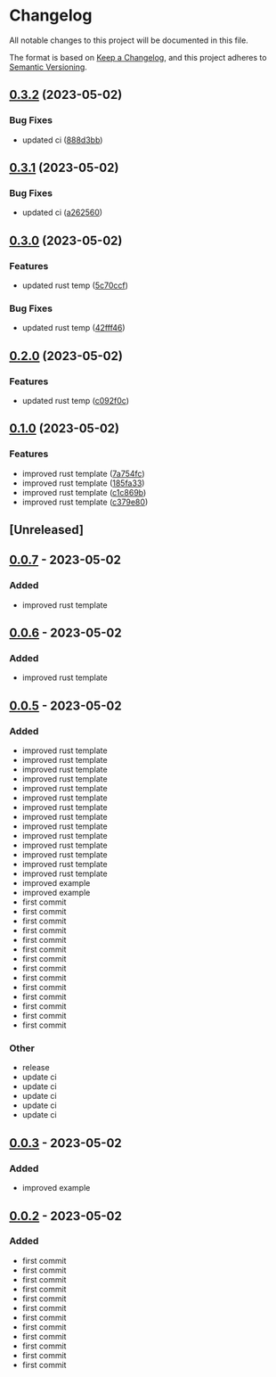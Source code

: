# Changelog
All notable changes to this project will be documented in this file.

The format is based on [Keep a Changelog](https://keepachangelog.com/en/1.0.0/),
and this project adheres to [Semantic Versioning](https://semver.org/spec/v2.0.0.html).

## [0.3.2](https://github.com/wakflo/wakflo-cli/compare/v0.3.1...v0.3.2) (2023-05-02)


### Bug Fixes

* updated ci ([888d3bb](https://github.com/wakflo/wakflo-cli/commit/888d3bb514ecdaa8555125f346c838b8b8ae7929))

## [0.3.1](https://github.com/wakflo/wakflo-cli/compare/v0.3.0...v0.3.1) (2023-05-02)


### Bug Fixes

* updated ci ([a262560](https://github.com/wakflo/wakflo-cli/commit/a2625604d08edcafc90e846837f3f746ffe771e6))

## [0.3.0](https://github.com/wakflo/wakflo-cli/compare/v0.2.0...v0.3.0) (2023-05-02)


### Features

* updated rust temp ([5c70ccf](https://github.com/wakflo/wakflo-cli/commit/5c70ccf69ad5de77759a9514644fd78773c9df32))


### Bug Fixes

* updated rust temp ([42fff46](https://github.com/wakflo/wakflo-cli/commit/42fff46f9fd479a92ad308b32ee97fc48e9defb4))

## [0.2.0](https://github.com/wakflo/wakflo-cli/compare/v0.1.0...v0.2.0) (2023-05-02)


### Features

* updated rust temp ([c092f0c](https://github.com/wakflo/wakflo-cli/commit/c092f0c9432b3444e5033b3d7f0e2f514de842db))

## [0.1.0](https://github.com/wakflo/wakflo-cli/compare/v0.0.7...v0.1.0) (2023-05-02)


### Features

* improved rust template ([7a754fc](https://github.com/wakflo/wakflo-cli/commit/7a754fc1921a867ba3927db135dd4a585a01e9f8))
* improved rust template ([185fa33](https://github.com/wakflo/wakflo-cli/commit/185fa333d0a00679f0daa87a8181f18d81ac223f))
* improved rust template ([c1c869b](https://github.com/wakflo/wakflo-cli/commit/c1c869bc48cb5992c87c2b428047259f2280649b))
* improved rust template ([c379e80](https://github.com/wakflo/wakflo-cli/commit/c379e80a189fecf2fcf94449ddd808f44d4544e5))

## [Unreleased]

## [0.0.7](https://github.com/wakflo/wakflo-cli/compare/v0.0.6...v0.0.7) - 2023-05-02

### Added
- improved rust template

## [0.0.6](https://github.com/wakflo/wakflo-cli/compare/v0.0.5...v0.0.6) - 2023-05-02

### Added
- improved rust template

## [0.0.5](https://github.com/wakflo/wakflo-cli/compare/v0.0.4...v0.0.5) - 2023-05-02

### Added
- improved rust template
- improved rust template
- improved rust template
- improved rust template
- improved rust template
- improved rust template
- improved rust template
- improved rust template
- improved rust template
- improved rust template
- improved rust template
- improved rust template
- improved rust template
- improved rust template
- improved example
- improved example
- first commit
- first commit
- first commit
- first commit
- first commit
- first commit
- first commit
- first commit
- first commit
- first commit
- first commit
- first commit
- first commit
- first commit

### Other
- release
- update ci
- update ci
- update ci
- update ci
- update ci

## [0.0.3](https://github.com/wakflo/wakflo-cli/compare/v0.0.2...v0.0.3) - 2023-05-02

### Added
- improved example

## [0.0.2](https://github.com/wakflo/wakflo-cli/compare/v0.0.1...v0.0.2) - 2023-05-02

### Added
- first commit
- first commit
- first commit
- first commit
- first commit
- first commit
- first commit
- first commit
- first commit
- first commit
- first commit
- first commit
